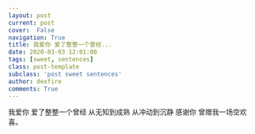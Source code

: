 ```yaml
---
layout: post
current: post
cover:  False
navigation: True
title: 我爱你 爱了整整一个曾经...
date: 2020-03-03 12:01:00
tags: [sweet, sentences]
class: post-template
subclass: 'post sweet sentences'
author: dexfire
comments: True
---
```


我爱你 爱了整整一个曾经
从无知到成熟
从冲动到沉静
感谢你 曾赠我一场空欢喜。